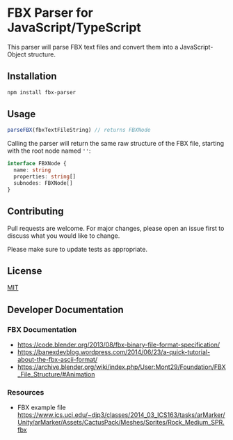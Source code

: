 # FBX Parser for JavaScript/TypeScript

This parser will parse FBX text files and convert them into a JavaScript-Object structure.

## Installation

```bash
npm install fbx-parser
```

## Usage

```ts
parseFBX(fbxTextFileString) // returns FBXNode
```

Calling the parser will return the same raw structure of the FBX file, starting with the root node named `''`:

```ts
interface FBXNode {
  name: string
  properties: string[]
  subnodes: FBXNode[]
}
```

## Contributing

Pull requests are welcome. For major changes, please open an issue first to discuss what you would like to change.

Please make sure to update tests as appropriate.

## License

[MIT](/LICENSE)

## Developer Documentation

### FBX Documentation

- <https://code.blender.org/2013/08/fbx-binary-file-format-specification/>
- <https://banexdevblog.wordpress.com/2014/06/23/a-quick-tutorial-about-the-fbx-ascii-format/>
- https://archive.blender.org/wiki/index.php/User:Mont29/Foundation/FBX_File_Structure/#Animation

### Resources

- FBX example file <https://www.ics.uci.edu/~djp3/classes/2014_03_ICS163/tasks/arMarker/Unity/arMarker/Assets/CactusPack/Meshes/Sprites/Rock_Medium_SPR.fbx>
